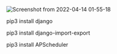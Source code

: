 ![Screenshot from 2022-04-14 01-55-18](https://user-images.githubusercontent.com/77174755/163269019-1a8a6aab-95e6-415b-86e2-46ac276b1f9f.jpg)

pip3 install django

pip3 install django-import-export

pip3 install APScheduler
